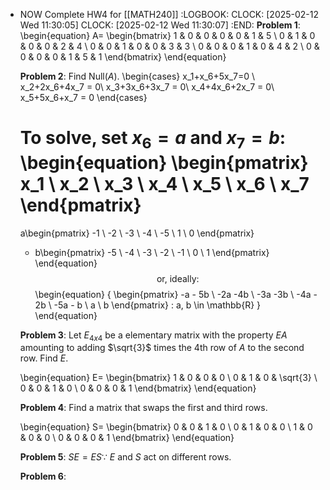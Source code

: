 - NOW Complete HW4 for [[MATH240]]
  :LOGBOOK:
  CLOCK: [2025-02-12 Wed 11:30:05]
  CLOCK: [2025-02-12 Wed 11:30:07]
  :END:
  **Problem 1**:
  \begin{equation}
  A=
  \begin{bmatrix}
  1 & 0 & 0 & 0 & 0 & 1 & 5 \\
  0 & 1 & 0 & 0 & 0 & 2 & 4 \\
  0 & 0 & 1 & 0 & 0 & 3 & 3 \\
  0 & 0 & 0 & 1 & 0 & 4 & 2 \\
  0 & 0 & 0 & 0 & 1 & 5 & 1
  \end{bmatrix}
  \end{equation}
  
  **Problem 2**:
  Find $\text{Null}(A)$.
  \begin{cases}
  x_1+x_6+5x_7=0 \\
  x_2+2x_6+4x_7 = 0\\
  x_3+3x_6+3x_7 = 0\\
  x_4+4x_6+2x_7 = 0\\
  x_5+5x_6+x_7 = 0
  \end{cases}
  
  To solve, set $x_6 = a$ and $x_7 = b$:
  \begin{equation}
  \begin{pmatrix}
  x_1 \\ x_2 \\ x_3 \\ x_4 \\ x_5 \\ x_6 \\ x_7
  \end{pmatrix}
  =
  a\begin{pmatrix}
  -1 \\ -2 \\ -3 \\ -4 \\ -5 \\ 1 \\ 0
  \end{pmatrix}
  + b\begin{pmatrix}
  -5 \\ -4 \\ -3 \\ -2 \\ -1 \\ 0 \\ 1
  \end{pmatrix}
  \end{equation}
  $$\text{or, ideally:}$$
  \begin{equation}
  \{
  \begin{pmatrix}
  -a - 5b \\ -2a -4b \\ -3a -3b \\ -4a - 2b \\ -5a - b \\ a \\ b
  \end{pmatrix}
  :
  a, b \in \mathbb{R}
  \}
  \end{equation}
  
  **Problem 3**:
  Let $E_{4x4}$ be a elementary matrix with the property $EA$ amounting to adding $\sqrt{3}$ times the 4th row of $A$ to the second row. Find $E$.
  
  \begin{equation}
  E=
  \begin{bmatrix}
  1 & 0 & 0 & 0 \\
  0 & 1 & 0 & \sqrt{3} \\
  0 & 0 & 1 & 0 \\
  0 & 0 & 0 & 1
  \end{bmatrix}
  \end{equation}
  
  **Problem 4**:
  Find a matrix that swaps the first and third rows.
  
  \begin{equation}
  S=
  \begin{bmatrix}
  0 & 0 & 1 & 0 \\
  0 & 1 & 0 & 0 \\
  1 & 0 & 0 & 0 \\
  0 & 0 & 0 & 1
  \end{bmatrix}
  \end{equation}
  
  **Problem 5**:
  $SE=ES\because$
  $E$ and $S$ act on different rows.
  
  **Problem 6**: